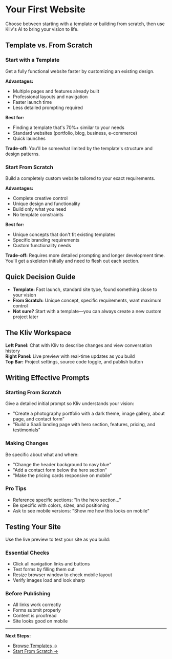 # Your First Website

Choose between starting with a template or building from scratch, then use Kliv's AI to bring your vision to life.

## Template vs. From Scratch

### **Start with a Template**
Get a fully functional website faster by customizing an existing design.

**Advantages:**
- Multiple pages and features already built
- Professional layouts and navigation
- Faster launch time
- Less detailed prompting required

**Best for:**
- Finding a template that's 70%+ similar to your needs
- Standard websites (portfolio, blog, business, e-commerce)
- Quick launches

**Trade-off:** You'll be somewhat limited by the template's structure and design patterns.

### **Start From Scratch**
Build a completely custom website tailored to your exact requirements.

**Advantages:**
- Complete creative control
- Unique design and functionality
- Build only what you need
- No template constraints

**Best for:**
- Unique concepts that don't fit existing templates
- Specific branding requirements
- Custom functionality needs

**Trade-off:** Requires more detailed prompting and longer development time. You'll get a skeleton initially and need to flesh out each section.

## Quick Decision Guide

- **Template:** Fast launch, standard site type, found something close to your vision
- **From Scratch:** Unique concept, specific requirements, want maximum control
- **Not sure?** Start with a template—you can always create a new custom project later

## The Kliv Workspace

**Left Panel:** Chat with Kliv to describe changes and view conversation history  
**Right Panel:** Live preview with real-time updates as you build  
**Top Bar:** Project settings, source code toggle, and publish button

## Writing Effective Prompts

### **Starting From Scratch**
Give a detailed initial prompt so Kliv understands your vision:
- "Create a photography portfolio with a dark theme, image gallery, about page, and contact form"
- "Build a SaaS landing page with hero section, features, pricing, and testimonials"

### **Making Changes**
Be specific about what and where:
- "Change the header background to navy blue"
- "Add a contact form below the hero section"
- "Make the pricing cards responsive on mobile"

### **Pro Tips**
- Reference specific sections: "In the hero section..."
- Be specific with colors, sizes, and positioning
- Ask to see mobile versions: "Show me how this looks on mobile"

## Testing Your Site

Use the live preview to test your site as you build:

### **Essential Checks**
- Click all navigation links and buttons
- Test forms by filling them out
- Resize browser window to check mobile layout
- Verify images load and look sharp

### **Before Publishing**
- All links work correctly
- Forms submit properly
- Content is proofread
- Site looks good on mobile

---

**Next Steps:**
- [Browse Templates →](/templates/app-store)
- [Start From Scratch →](/templates/from-scratch)